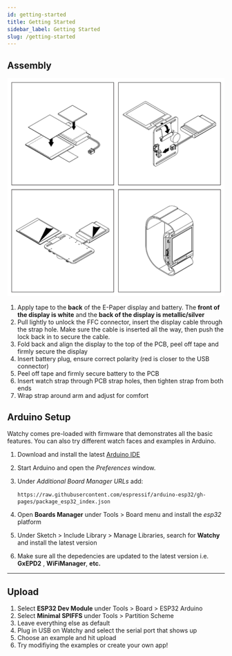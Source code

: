 ```yaml
---
id: getting-started
title: Getting Started
sidebar_label: Getting Started
slug: /getting-started
---
```


## Assembly

![Watchy Assembly](../static/img/watchy_assembly_steps.png)

1. Apply tape to the **back** of the E-Paper display and battery. The **front of the display is white** and the **back of the display is metallic/silver**
2. Pull lightly to unlock the FFC connector, insert the display cable through the strap hole. Make sure the cable is inserted all the way, then push the lock back in to secure the cable. 
3. Fold back and align the display to the top of the PCB, peel off tape and firmly secure the display
4. Insert battery plug, ensure correct polarity (red is closer to the USB connector)
5. Peel off tape and firmly secure battery to the PCB
6. Insert watch strap through PCB strap holes, then tighten strap from both ends
7. Wrap strap around arm and adjust for comfort

## Arduino Setup

Watchy comes pre-loaded with firmware that demonstrates all the basic features. You can also try different watch faces and examples in Arduino.

1. Download and install the latest <ins>[Arduino IDE](https://www.arduino.cc/en/software)</ins>
2. Start Arduino and open the *Preferences* window.
3. Under *Additional Board Manager URLs* add:

    ```
    https://raw.githubusercontent.com/espressif/arduino-esp32/gh-pages/package_esp32_index.json
    ```
4. Open **Boards Manager** under Tools > Board menu and install the *esp32* platform
5. Under Sketch > Include Library > Manage Libraries, search for **Watchy** and install the latest version
6. Make sure all the depedencies are updated to the latest version i.e. **GxEPD2** , **WiFiManager**, **etc.**

---

## Upload

1. Select **ESP32 Dev Module** under Tools > Board > ESP32 Arduino
2. Select **Minimal SPIFFS** under Tools > Partition Scheme
3. Leave everything else as default
4. Plug in USB on Watchy and select the serial port that shows up
5. Choose an example and hit upload
6. Try modifiying the examples or create your own app!